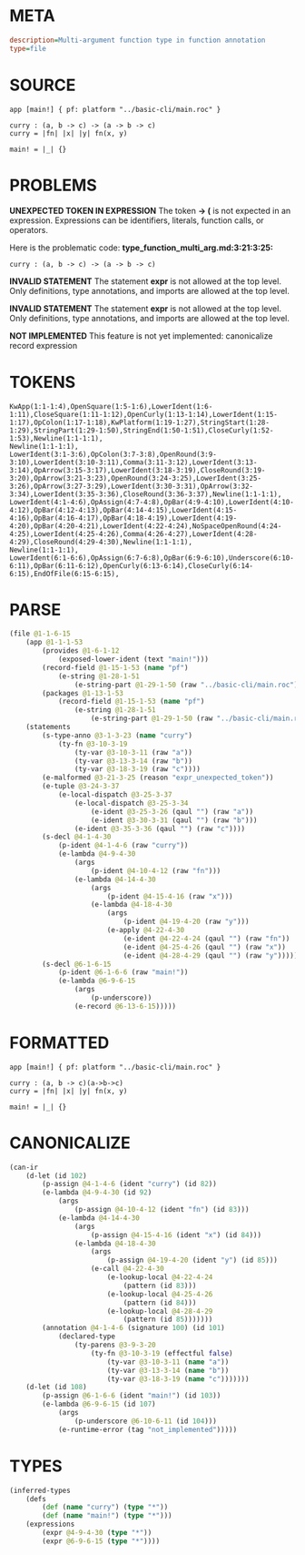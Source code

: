 # META
~~~ini
description=Multi-argument function type in function annotation
type=file
~~~
# SOURCE
~~~roc
app [main!] { pf: platform "../basic-cli/main.roc" }

curry : (a, b -> c) -> (a -> b -> c)
curry = |fn| |x| |y| fn(x, y)

main! = |_| {}
~~~
# PROBLEMS
**UNEXPECTED TOKEN IN EXPRESSION**
The token **-> (** is not expected in an expression.
Expressions can be identifiers, literals, function calls, or operators.

Here is the problematic code:
**type_function_multi_arg.md:3:21:3:25:**
```roc
curry : (a, b -> c) -> (a -> b -> c)
```


**INVALID STATEMENT**
The statement **expr** is not allowed at the top level.
Only definitions, type annotations, and imports are allowed at the top level.

**INVALID STATEMENT**
The statement **expr** is not allowed at the top level.
Only definitions, type annotations, and imports are allowed at the top level.

**NOT IMPLEMENTED**
This feature is not yet implemented: canonicalize record expression

# TOKENS
~~~zig
KwApp(1:1-1:4),OpenSquare(1:5-1:6),LowerIdent(1:6-1:11),CloseSquare(1:11-1:12),OpenCurly(1:13-1:14),LowerIdent(1:15-1:17),OpColon(1:17-1:18),KwPlatform(1:19-1:27),StringStart(1:28-1:29),StringPart(1:29-1:50),StringEnd(1:50-1:51),CloseCurly(1:52-1:53),Newline(1:1-1:1),
Newline(1:1-1:1),
LowerIdent(3:1-3:6),OpColon(3:7-3:8),OpenRound(3:9-3:10),LowerIdent(3:10-3:11),Comma(3:11-3:12),LowerIdent(3:13-3:14),OpArrow(3:15-3:17),LowerIdent(3:18-3:19),CloseRound(3:19-3:20),OpArrow(3:21-3:23),OpenRound(3:24-3:25),LowerIdent(3:25-3:26),OpArrow(3:27-3:29),LowerIdent(3:30-3:31),OpArrow(3:32-3:34),LowerIdent(3:35-3:36),CloseRound(3:36-3:37),Newline(1:1-1:1),
LowerIdent(4:1-4:6),OpAssign(4:7-4:8),OpBar(4:9-4:10),LowerIdent(4:10-4:12),OpBar(4:12-4:13),OpBar(4:14-4:15),LowerIdent(4:15-4:16),OpBar(4:16-4:17),OpBar(4:18-4:19),LowerIdent(4:19-4:20),OpBar(4:20-4:21),LowerIdent(4:22-4:24),NoSpaceOpenRound(4:24-4:25),LowerIdent(4:25-4:26),Comma(4:26-4:27),LowerIdent(4:28-4:29),CloseRound(4:29-4:30),Newline(1:1-1:1),
Newline(1:1-1:1),
LowerIdent(6:1-6:6),OpAssign(6:7-6:8),OpBar(6:9-6:10),Underscore(6:10-6:11),OpBar(6:11-6:12),OpenCurly(6:13-6:14),CloseCurly(6:14-6:15),EndOfFile(6:15-6:15),
~~~
# PARSE
~~~clojure
(file @1-1-6-15
	(app @1-1-1-53
		(provides @1-6-1-12
			(exposed-lower-ident (text "main!")))
		(record-field @1-15-1-53 (name "pf")
			(e-string @1-28-1-51
				(e-string-part @1-29-1-50 (raw "../basic-cli/main.roc"))))
		(packages @1-13-1-53
			(record-field @1-15-1-53 (name "pf")
				(e-string @1-28-1-51
					(e-string-part @1-29-1-50 (raw "../basic-cli/main.roc"))))))
	(statements
		(s-type-anno @3-1-3-23 (name "curry")
			(ty-fn @3-10-3-19
				(ty-var @3-10-3-11 (raw "a"))
				(ty-var @3-13-3-14 (raw "b"))
				(ty-var @3-18-3-19 (raw "c"))))
		(e-malformed @3-21-3-25 (reason "expr_unexpected_token"))
		(e-tuple @3-24-3-37
			(e-local-dispatch @3-25-3-37
				(e-local-dispatch @3-25-3-34
					(e-ident @3-25-3-26 (qaul "") (raw "a"))
					(e-ident @3-30-3-31 (qaul "") (raw "b")))
				(e-ident @3-35-3-36 (qaul "") (raw "c"))))
		(s-decl @4-1-4-30
			(p-ident @4-1-4-6 (raw "curry"))
			(e-lambda @4-9-4-30
				(args
					(p-ident @4-10-4-12 (raw "fn")))
				(e-lambda @4-14-4-30
					(args
						(p-ident @4-15-4-16 (raw "x")))
					(e-lambda @4-18-4-30
						(args
							(p-ident @4-19-4-20 (raw "y")))
						(e-apply @4-22-4-30
							(e-ident @4-22-4-24 (qaul "") (raw "fn"))
							(e-ident @4-25-4-26 (qaul "") (raw "x"))
							(e-ident @4-28-4-29 (qaul "") (raw "y")))))))
		(s-decl @6-1-6-15
			(p-ident @6-1-6-6 (raw "main!"))
			(e-lambda @6-9-6-15
				(args
					(p-underscore))
				(e-record @6-13-6-15)))))
~~~
# FORMATTED
~~~roc
app [main!] { pf: platform "../basic-cli/main.roc" }

curry : (a, b -> c)(a->b->c)
curry = |fn| |x| |y| fn(x, y)

main! = |_| {}
~~~
# CANONICALIZE
~~~clojure
(can-ir
	(d-let (id 102)
		(p-assign @4-1-4-6 (ident "curry") (id 82))
		(e-lambda @4-9-4-30 (id 92)
			(args
				(p-assign @4-10-4-12 (ident "fn") (id 83)))
			(e-lambda @4-14-4-30
				(args
					(p-assign @4-15-4-16 (ident "x") (id 84)))
				(e-lambda @4-18-4-30
					(args
						(p-assign @4-19-4-20 (ident "y") (id 85)))
					(e-call @4-22-4-30
						(e-lookup-local @4-22-4-24
							(pattern (id 83)))
						(e-lookup-local @4-25-4-26
							(pattern (id 84)))
						(e-lookup-local @4-28-4-29
							(pattern (id 85)))))))
		(annotation @4-1-4-6 (signature 100) (id 101)
			(declared-type
				(ty-parens @3-9-3-20
					(ty-fn @3-10-3-19 (effectful false)
						(ty-var @3-10-3-11 (name "a"))
						(ty-var @3-13-3-14 (name "b"))
						(ty-var @3-18-3-19 (name "c")))))))
	(d-let (id 108)
		(p-assign @6-1-6-6 (ident "main!") (id 103))
		(e-lambda @6-9-6-15 (id 107)
			(args
				(p-underscore @6-10-6-11 (id 104)))
			(e-runtime-error (tag "not_implemented")))))
~~~
# TYPES
~~~clojure
(inferred-types
	(defs
		(def (name "curry") (type "*"))
		(def (name "main!") (type "*")))
	(expressions
		(expr @4-9-4-30 (type "*"))
		(expr @6-9-6-15 (type "*"))))
~~~